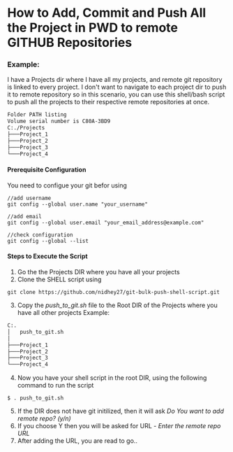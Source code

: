 # How to Add, Commit and Push All the Project in PWD to remote GITHUB Repositories

### Example:
I have a Projects dir where I have all my projects, and remote git repository is linked to every project. I don't want to navigate
to each project dir to push it to remote repository so in this scenario, you can use this shell/bash script to push all the
projects to their respective remote repositories at once.

```bash
Folder PATH listing
Volume serial number is C80A-3BD9
C:./Projects
├───Project_1
├───Project_2
├───Project_3
└───Project_4
```

#### Prerequisite Configuration
You need to configue your git befor using 

```
//add username
git config --global user.name "your_username"

//add email
git config --global user.email "your_email_address@example.com"

//check configuration
git config --global --list
```



#### Steps to Execute the Script

1. Go the the Projects DIR where you have all your projects
2. Clone the SHELL script using
```
git clone https://github.com/nidhey27/git-bulk-push-shell-script.git
```
3. Copy the _push_to_git.sh_ file to the Root DIR of the Projects where you have all other projects
Example:
```bash
C:.
│   push_to_git.sh
│
├───Project_1
├───Project_2
├───Project_3
└───Project_4

```
4. Now you have your shell script in the root DIR, using the following command to run the script
```
$ . push_to_git.sh
```
5. If the DIR does not have git initilized, then it will ask *Do You want to add remote repo? (y/n)*
6. If you choose Y then you will be asked for URL - *Enter the remote repo URL*
7. After adding the URL, you are read to go..


